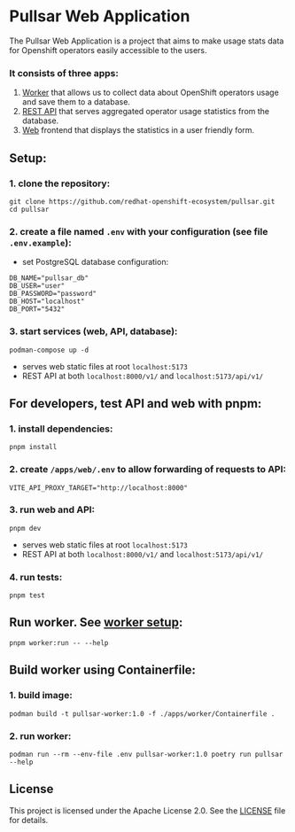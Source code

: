 # Pullsar Web Application

The Pullsar Web Application is a project that aims to make usage stats data
for Openshift operators easily accessible to the users.

### It consists of three apps:
1. [Worker](./apps/worker/README.md) that allows us to collect data about OpenShift operators usage and save them to a database.
2. [REST API](./apps/api/README.md) that serves aggregated operator usage statistics from the database.
3. [Web](./apps/web/README.md) frontend that displays the statistics in a user friendly form.

## Setup:
### 1. clone the repository:
```
git clone https://github.com/redhat-openshift-ecosystem/pullsar.git
cd pullsar
```

### 2. create a file named `.env` with your configuration (see file `.env.example`):
- set PostgreSQL database configuration:
```
DB_NAME="pullsar_db"
DB_USER="user"
DB_PASSWORD="password"
DB_HOST="localhost"
DB_PORT="5432"
```

### 3. start services (web, API, database):
```
podman-compose up -d
```
- serves web static files at root `localhost:5173`
- REST API at both `localhost:8000/v1/` and `localhost:5173/api/v1/`

## For developers, test API and web with pnpm:
### 1. install dependencies:
```
pnpm install
```

### 2. create `/apps/web/.env` to allow forwarding of requests to API:
```
VITE_API_PROXY_TARGET="http://localhost:8000"
```

### 3. run web and API:
```
pnpm dev
```
- serves web static files at root `localhost:5173`
- REST API at both `localhost:8000/v1/` and `localhost:5173/api/v1/`

### 4. run tests:
```
pnpm test
```

## Run worker. See [worker setup](./apps/worker/README.md):
```
pnpm worker:run -- --help
```

## Build worker using Containerfile:
### 1. build image:
```
podman build -t pullsar-worker:1.0 -f ./apps/worker/Containerfile .
```

### 2. run worker:
```
podman run --rm --env-file .env pullsar-worker:1.0 poetry run pullsar --help
```

## License
This project is licensed under the Apache License 2.0. See the [LICENSE](LICENSE) file for details.
